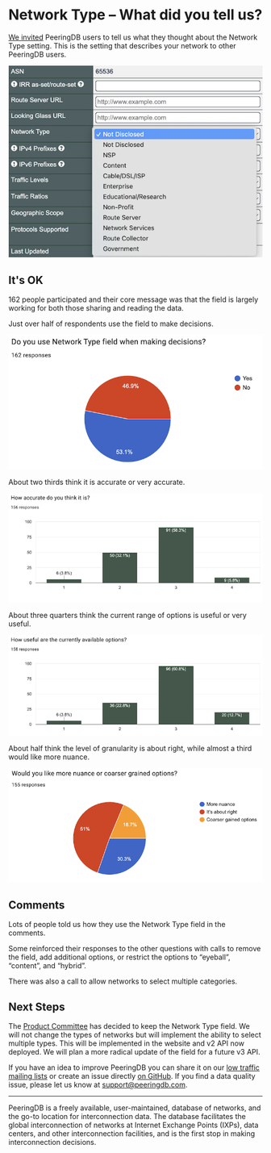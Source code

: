 # Network Type – What did you tell us?

[We invited](https://docs.peeringdb.com/blog/network_type_your_input_sought/) PeeringDB users to tell us what they thought about the Network Type setting. This is the setting that describes your network to other PeeringDB users.

![Network Types menu](images/network_types.png)

## It's OK

162 people participated and their core message was that the field is largely working for both those sharing and reading the data. 

Just over half of respondents use the field to make decisions. 

![53% use it to make decisions](images/network_type_do_you_use_it.png)

About two thirds think it is accurate or very accurate.

![⅔ think it's accurate](images/network_type_accuracy.png)

About three quarters think the current range of options is useful or very useful.

![¾ think the options are useful](images/network_type_utility.png)

About half think the level of granularity is about right, while almost a third would like more nuance.

![51% think the granularity is about right](images/network_type_nuance.png)

## Comments

Lots of people told us how they use the Network Type field in the comments. 

Some reinforced their responses to the other questions with calls to remove the field, add additional options, or restrict the options to “eyeball”, “content”, and “hybrid”.

There was also a call to allow networks to select multiple categories. 

## Next Steps

The [Product Committee](https://docs.peeringdb.com/committee/product/) has decided to keep the Network Type field. We will not change the types of networks but will implement the ability to select multiple types. This will be implemented in the website and v2 API now deployed. We will plan a more radical update of the field for a future v3 API.

If you have an idea to improve PeeringDB you can share it on our [low traffic mailing lists](https://docs.peeringdb.com/#mailing-lists) or create an issue directly [on GitHub](https://github.com/peeringdb/peeringdb/issues). If you find a data quality issue, please let us know at [support@peeringdb.com](mailto:support@peeringdb.com).

---

PeeringDB is a freely available, user-maintained, database of networks, and the go-to location for interconnection data. The database facilitates the global interconnection of networks at Internet Exchange Points (IXPs), data centers, and other interconnection facilities, and is the first stop in making interconnection decisions.